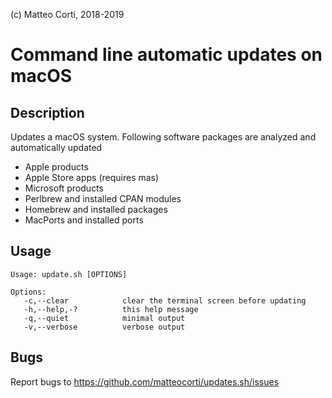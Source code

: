 
 (c) Matteo Corti, 2018-2019

# Command line automatic updates on macOS

## Description

Updates a macOS system. Following software packages are analyzed and automatically updated

 - Apple products
 - Apple Store apps (requires mas)
 - Microsoft products
 - Perlbrew and installed CPAN modules
 - Homebrew and installed packages
 - MacPorts and installed ports

## Usage

```
Usage: update.sh [OPTIONS]

Options:
   -c,--clear            clear the terminal screen before updating
   -h,--help,-?          this help message
   -q,--quiet            minimal output
   -v,--verbose          verbose output
```

## Bugs

Report bugs to https://github.com/matteocorti/updates.sh/issues
